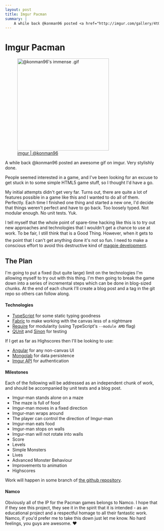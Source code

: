 ```yaml
---
layout: post
title: Imgur Pacman
summary: |
    A while back @konman96 posted <a href="http://imgur.com/gallery/4tQvNZc">this gif</a> on imgur. Pretty stylishly done. There was a fair amount of interest in the comments for an actual game, and I wanted to have a go. Turns out it's a bit harder than I thought. This is my third attempt at getting something going, and I'm going to wheel out some of the big lessons in project management that I've learned recently. I'll be blogging about the steps as I go.
---
```


Imgur Pacman
=============

<figure class="pull-right">
	<img src="http://i.imgur.com/4tQvNZc.gif" alt="@konman96's immense .gif" width="300">
	<figcaption><a href="http://imgur.com/gallery/4tQvNZc">imgur | @konman96</a></figcaption>
</figure>

A while back @konman96 posted an awesome gif on imgur. Very stylishly done.

People seemed interested in a game, and I've been looking for an excuse to get stuck in to some simple HTML5 game stuff, so I thought I'd have a go.

My initial attempts didn't get very far. Turns out, there are quite a lot of features possible in a game like this and I wanted to do all of them. Perfectly. Each time I finished one thing and started a new one, I'd decide that things weren't perfect and have to go back. Too loosely typed. Not modular enough. No unit tests. Yuk.

I tell myself that the whole point of spare-time hacking like this is to try out new approaches and technologies that I wouldn't get a chance to use at work. To be fair, I still think that is a Good Thing&#0153;. However, when it gets to the point that I can't get anything done it's not so fun. I need to make a conscious effort to avoid this destructive kind of [magpie development](http://www.codinghorror.com/blog/2008/01/the-magpie-developer.html).

The Plan
------------

I'm going to put a fixed (but quite large) limit on the technologies I'm allowing myself to try out with this thing. I'm then going to break the game down into a series of incremental steps which can be done in blog-sized chunks. At the end of each chunk I'll create a blog post and a tag in the git repo so others can follow along.

#### Technologies

* [TypeScript](http://www.typescriptlang.org/) for some static typing goodness
* [Fabric](http://fabricjs.com/) to make working with the canvas less of a nightmare
* [Require](http://requirejs.org/) for modularity (using TypeScript's `--module AMD` flag)
* [QUnit](http://qunitjs.com/) and [Sinon](http://sinonjs.org/) for testing

If I get as far as Highscores then I'll be looking to use:

* [Angular](http://angularjs.org/) for any non-canvas UI
* [Mongolab](https://mongolab.com/) for data persistence
* [Imgur API](http://api.imgur.com/) for authentication

#### Milestones

Each of the following will be addressed as an independent chunk of work, and should be accompanied by unit tests and a blog post.

* Imgur-man stands alone on a maze
* The maze is full of food
* Imgur-man moves in a fixed direction
* Imgur-man wraps around
* The player can control the direction of Imgur-man
* Imgur-man eats food
* Imgur-man stops on walls
* Imgur-man will not rotate into walls
* Score
* Levels
* Simple Monsters
* Lives
* Advanced Monster Behaviour
* Improvements to animation
* Highscores

Work will happen in some branch of [the github repository](https://github.com/richardTowers/imgur-man).

#### Namco

Obviously all of the IP for the Pacman games belongs to Namco. I hope that if they see this project, they see it in the spirit that it is intended - as an educational project and a respectful homage to all their fantastic work. Namco, if you'd prefer me to take this down just let me know. No hard feelings, you guys are awesome. &hearts;